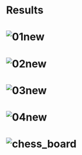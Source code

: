 # Results

# ![01new](https://github.com/n-ebrahimian/Assignment-21/blob/main/Results/01new.jpg)

# ![02new](https://github.com/n-ebrahimian/Assignment-21/blob/main/Results/02new.jpg)

# ![03new](https://github.com/n-ebrahimian/Assignment-21/blob/main/Results/03new.jpg)

# ![04new](https://github.com/n-ebrahimian/Assignment-21/blob/main/Results/04.jpg)

# ![chess_board](https://github.com/n-ebrahimian/Assignment-21/blob/main/Results/chess_board.png)

